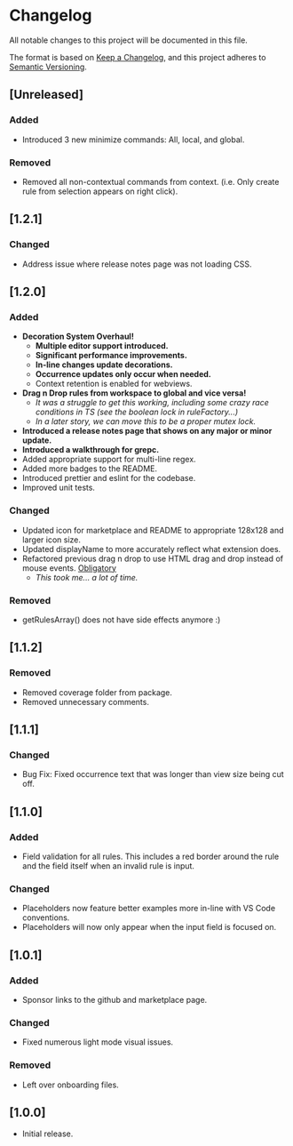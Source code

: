 # Changelog

All notable changes to this project will be documented in this file.

The format is based on [Keep a Changelog](https://keepachangelog.com/en/1.1.0/),
and this project adheres to [Semantic Versioning](https://semver.org/spec/v2.0.0.html).

## [Unreleased]

### Added

-   Introduced 3 new minimize commands: All, local, and global.

### Removed

-   Removed all non-contextual commands from context. (i.e. Only create rule from selection appears on right click).

## [1.2.1]

### Changed

-   Address issue where release notes page was not loading CSS.

## [1.2.0]

### Added

-   **Decoration System Overhaul!**
    -   **Multiple editor support introduced.**
    -   **Significant performance improvements.**
    -   **In-line changes update decorations.**
    -   **Occurrence updates only occur when needed.**
    -   Context retention is enabled for webviews.
-   **Drag n Drop rules from workspace to global and vice versa!**
    -   _It was a struggle to get this working, including some crazy race conditions in TS (see the boolean lock in ruleFactory...)_
    -   _In a later story, we can move this to be a proper mutex lock._
-   **Introduced a release notes page that shows on any major or minor update.**
-   **Introduced a walkthrough for grepc.**
-   Added appropriate support for multi-line regex.
-   Added more badges to the README.
-   Introduced prettier and eslint for the codebase.
-   Improved unit tests.

### Changed

-   Updated icon for marketplace and README to appropriate 128x128 and larger icon size.
-   Updated displayName to more accurately reflect what extension does.
-   Refactored previous drag n drop to use HTML drag and drop instead of mouse events. [Obligatory](https://www.quirksmode.org/blog/archives/2009/09/the_html5_drag.html)
    -   _This took me... a lot of time._

### Removed

-   getRulesArray() does not have side effects anymore :)

## [1.1.2]

### Removed

-   Removed coverage folder from package.
-   Removed unnecessary comments.

## [1.1.1]

### Changed

-   Bug Fix: Fixed occurrence text that was longer than view size being cut off.

## [1.1.0]

### Added

-   Field validation for all rules. This includes a red border around the rule and the field itself when an invalid rule is input.

### Changed

-   Placeholders now feature better examples more in-line with VS Code conventions.
-   Placeholders will now only appear when the input field is focused on.

## [1.0.1]

### Added

-   Sponsor links to the github and marketplace page.

### Changed

-   Fixed numerous light mode visual issues.

### Removed

-   Left over onboarding files.

## [1.0.0]

-   Initial release.

